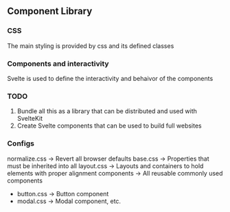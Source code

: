## Component Library

### CSS

The main styling is provided by css and its defined classes

### Components and interactivity

Svelte is used to define the interactivity and behaivor of the components

### TODO

1. Bundle all this as a library that can be distributed and used with SvelteKit
2. Create Svelte components that can be used to build full websites

### Configs

normalize.css -> Revert all browser defaults
base.css -> Properties that must be inherited into all
layout.css -> Layouts and containers to hold elements with proper alignment
components -> All reusable commonly used components

- button.css -> Button component
- modal.css -> Modal component, etc.
